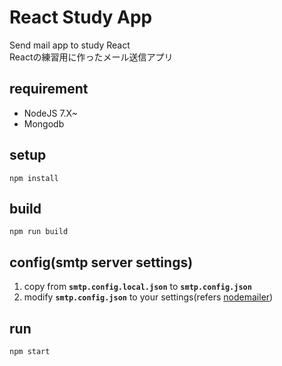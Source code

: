 React Study App
====
Send mail app to study React   
Reactの練習用に作ったメール送信アプリ   

## requirement
* NodeJS 7.X~
* Mongodb

## setup
`npm install`

## build
`npm run build`

## config(smtp server settings)
1) copy from **`smtp.config.local.json`** to **`smtp.config.json`**
2) modify **`smtp.config.json`** to your settings(refers [nodemailer](https://community.nodemailer.com/2-0-0-beta/setup-smtp/))

## run   
`npm start`
